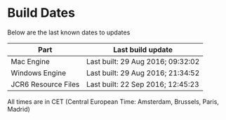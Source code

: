 # Build Dates

Below are the last known dates to updates

Part | Last build update
-----|-----
Mac Engine | Last built: 29 Aug 2016; 09:32:02
Windows Engine | Last built: 29 Aug 2016; 21:34:52
JCR6 Resource Files | Last built: 22 Sep 2016; 12:45:23
All times are in CET (Central European Time: Amsterdam, Brussels, Paris, Madrid)



